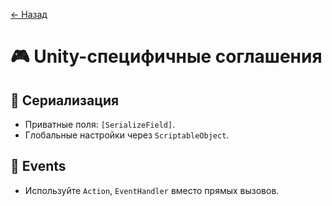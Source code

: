 ﻿[← Назад](index.md)
# 🎮 Unity-специфичные соглашения

## 🎨 Сериализация
- Приватные поля: `[SerializeField]`.
- Глобальные настройки через `ScriptableObject`.

## 📢 Events
- Используйте `Action`, `EventHandler` вместо прямых вызовов.
